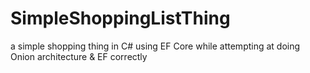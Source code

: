 # SimpleShoppingListThing
a simple shopping thing in C# using EF Core while attempting at doing Onion architecture &amp; EF correctly

